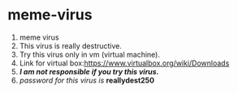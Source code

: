# meme-virus
1. meme virus
2. This virus is really destructive. 
3. Try this virus only in vm (virtual machine).
4. Link for virtual box:https://www.virtualbox.org/wiki/Downloads
5. ***I am not responsible if you try this virus.***
6. *password for this virus is* **reallydest250**
